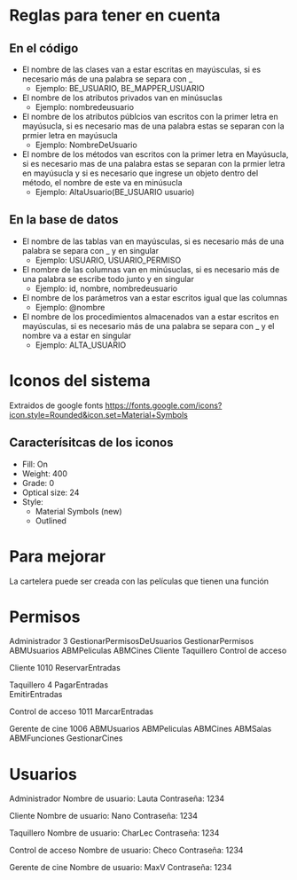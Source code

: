 # Reglas para tener en cuenta
## En el código
- El nombre de las clases van a estar escritas en mayúsculas, si es necesario más de una palabra se separa con _
	- Ejemplo: BE_USUARIO, BE_MAPPER_USUARIO
- El nombre de los atributos privados van en minúsuclas
  	- Ejemplo: nombredeusuario
- El nombre de los atributos públcios van escritos con la primer letra en mayúsucla, si es necesario mas de una palabra estas se separan con la prmier letra en mayúsucla
	- Ejemplo: NombreDeUsuario
- El nombre de los métodos van escritos con la primer letra en Mayúsucla, si es necesario mas de una palabra estas se separan con la prmier letra en mayúsucla y si es necesario que ingrese un objeto dentro del método, el nombre de este va en minúsucla
	- Ejemplo: AltaUsuario(BE_USUARIO usuario)

## En la base de datos
- El nombre de las tablas van en mayúsculas, si es necesario más de una palabra se separa con _ y en singular
	- Ejemplo: USUARIO, USUARIO_PERMISO
- El nombre de las columnas van en minúsuclas, si es necesario más de una palabra se escribe todo junto y en singular
	- Ejemplo: id, nombre, nombredeusuario
- El nombre de los parámetros van a estar escritos igual que las columnas
	- Ejemplo: @nombre
- El nombre de los procedimientos almacenados van a estar escritos en mayúsculas, si es necesario más de una palabra se separa con _ y el nombre va a estar en singular
	- Ejemplo: ALTA_USUARIO

# Iconos del sistema
Extraidos de google fonts https://fonts.google.com/icons?icon.style=Rounded&icon.set=Material+Symbols
## Caracterísitcas de los iconos
- Fill: On
- Weight: 400
- Grade: 0
- Optical size: 24
- Style:
	- Material Symbols (new)
 	- Outlined

# Para mejorar
La cartelera puede ser creada con las películas que tienen una función

# Permisos
Administrador 3
	GestionarPermisosDeUsuarios
	GestionarPermisos
	ABMUsuarios
	ABMPeliculas
	ABMCines
	Cliente
	Taquillero
	Control de acceso

Cliente 1010
	ReservarEntradas

Taquillero 4
	PagarEntradas	
	EmitirEntradas

Control de acceso 1011
	MarcarEntradas

Gerente de cine 1006
	ABMUsuarios
	ABMPeliculas
	ABMCines
	ABMSalas
	ABMFunciones
	GestionarCines

 # Usuarios
 Administrador
 	Nombre de usuario: Lauta
  	Contraseña: 1234
   
 Cliente
 	Nombre de usuario: Nano
  	Contraseña: 1234
   
 Taquillero
 	Nombre de usuario: CharLec
  	Contraseña: 1234
   
 Control de acceso
 	Nombre de usuario: Checo
  	Contraseña: 1234
   
Gerente de cine 
 	Nombre de usuario: MaxV 
  	Contraseña: 1234
